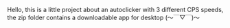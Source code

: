Hello, this is a little project about an autoclicker with 3 different CPS speeds, 
the zip folder contains a downloadable app for desktop (～￣▽￣)～
